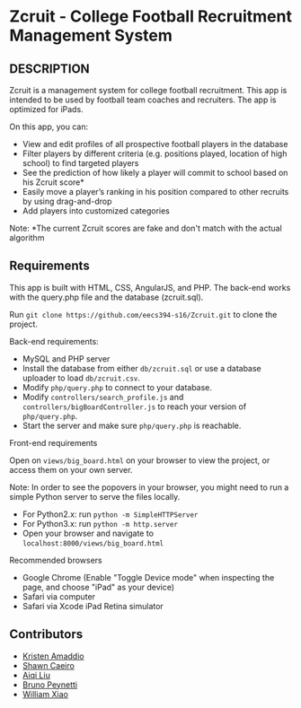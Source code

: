 Zcruit - College Football Recruitment Management System
====================================
## DESCRIPTION
Zcruit is a management system for college football recruitment. This app is intended to be used by football team coaches and recruiters. The app is optimized for iPads. 

On this app, you can:
* View and edit profiles of all prospective football players in the database
* Filter players by different criteria (e.g. positions played, location of high school) to find targeted players
* See the prediction of how likely a player will commit to school based on his Zcruit score*
* Easily move a player’s ranking in his position compared to other recruits by using drag-and-drop
* Add players into customized categories

Note:
*The current Zcruit scores are fake and don't match with the actual algorithm 
## Requirements
This app is built with HTML, CSS, AngularJS, and PHP. The back-end works with the query.php file and the database (zcruit.sql). 

Run `git clone https://github.com/eecs394-s16/Zcruit.git` to clone the project.

Back-end requirements:
* MySQL and PHP server 
* Install the database from either `db/zcruit.sql` or use a database uploader to load `db/zcruit.csv`. 
* Modify `php/query.php` to connect to your database.
* Modify `controllers/search_profile.js` and `controllers/bigBoardController.js` to reach your version of `php/query.php`. 
* Start the server and make sure `php/query.php` is reachable.

Front-end requirements 

Open on `views/big_board.html` on your browser to view the project, or access them on your own server. 

Note: In order to see the popovers in your browser, you might need to run a simple Python server to serve the files locally.
* For Python2.x: run `python -m SimpleHTTPServer`
* For Python3.x: run `python -m http.server`
* Open your browser and navigate to `localhost:8000/views/big_board.html`

Recommended browsers
* Google Chrome (Enable "Toggle Device mode" when inspecting the page, and choose "iPad" as your device)
* Safari via computer
* Safari via Xcode iPad Retina simulator

## Contributors
* [Kristen Amaddio](https://github.com/kmads)
* [Shawn Caeiro](https://github.com/shawncaeiro)
* [Aiqi Liu](http://github.com/aiqiliu)
* [Bruno Peynetti](https://github.com/bpeynetti)
* [William Xiao](https://github.com/PaeP3nguin)

